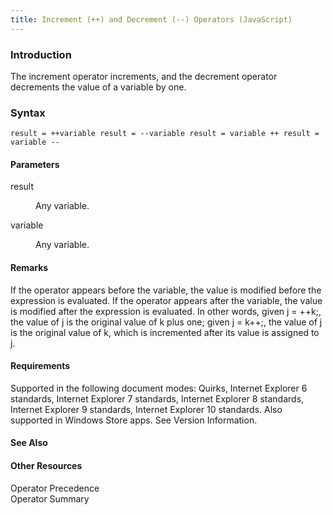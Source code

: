 ```yaml
---
title: Increment (++) and Decrement (--) Operators (JavaScript)
---
```


### Introduction 

 The increment operator increments, and the decrement operator decrements the value of a variable by one.

### Syntax 

```
result = ++variable result = --variable result = variable ++ result = variable --
```

#### Parameters 

<div id="sectionSection0" class="section" name="collapseableSection" style="" expanded="true">
  <dl class="authored">
    <dt>
      <span class="parameter" sdata="paramReference" xmlns:util="util">result</span>
    </dt>
    <dd>
      <p xmlns:util="util">
        Any variable.
      </p>
    </dd>
    <dt>
      <span class="parameter" sdata="paramReference" xmlns:util="util">variable</span>
    </dt>
    <dd>
      <p xmlns:util="util">
        Any variable.
      </p>
    </dd>
  </dl>
</div>

#### Remarks 

<div id="languageReferenceRemarksSection" class="section" name="collapseableSection" style="">
  <p xmlns:util="util">
    If the operator appears before the variable, the value is modified before the expression is evaluated. If the operator appears after the variable, the value is modified after the expression is
    evaluated. In other words, given <span class="code">j = ++k;</span>, the value of <span class="code">j</span> is the original value of <span class="code">k</span> plus one; given <span class=
    "code">j = k++;</span>, the value of <span class="code">j</span> is the original value of <span class="code">k</span>, which is incremented after its value is assigned to <span class=
    "code">j</span>.
  </p>
</div>

#### Requirements 

<div id="requirementsTitleSection" class="section" name="collapseableSection" style="">
  <p xmlns:util="util"></p>
  <p>
    Supported in the following document modes: Quirks, Internet Explorer 6 standards, Internet Explorer 7 standards, Internet Explorer 8 standards, Internet Explorer 9 standards, Internet Explorer 10
    standards. Also supported in Windows Store apps. See Version Information.
  </p>
</div>

#### See Also 

<div id="seeAlsoSection" class="section" name="collapseableSection" style="">
  <h4 class="subHeading">
    Other Resources
  </h4>
  <div class="seeAlsoStyle">
    <span sdata="link" xmlns:util="util">Operator Precedence</span>
  </div>
  <div class="seeAlsoStyle">
    <span sdata="link" xmlns:util="util">Operator Summary</span>
  </div>
</div>

